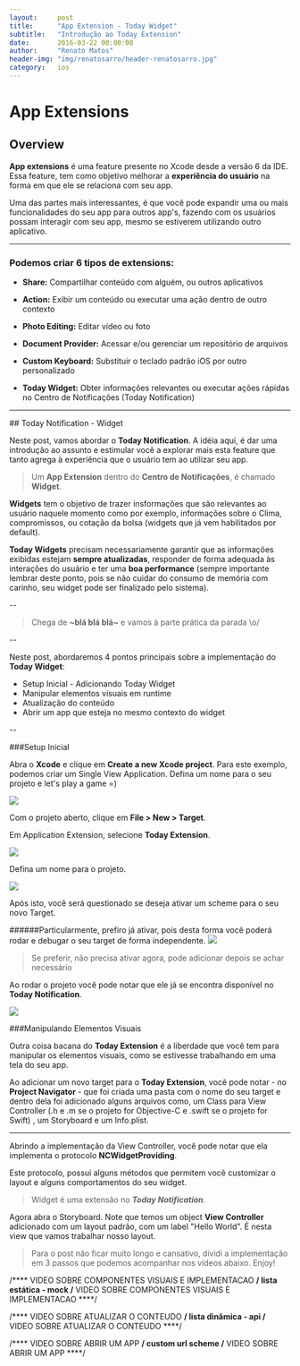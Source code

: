 ```yaml
---
layout:     post
title:      "App Extension - Today Widget"
subtitle:   "Introdução ao Today Extension"
date:       2016-03-22 00:00:00
author:     "Renato Matos"
header-img: "img/renatosarro/header-renatosarro.jpg"
category:   ios
---
```


# App Extensions

## Overview

**App extensions** é uma feature presente no Xcode desde a versão 6 da IDE.
Essa feature, tem como objetivo melhorar a **experiência do usuário** na forma em que ele se relaciona com seu app.

Uma das partes mais interessantes, é que você pode expandir uma ou mais funcionalidades do seu app para outros app's, fazendo com os usuários possam interagir com seu app, mesmo se estiverem utilizando outro aplicativo.

---

### Podemos criar 6 tipos de extensions:

- **Share:** 
Compartilhar conteúdo com alguém, ou outros aplicativos

- **Action:** 
Exibir um conteúdo ou executar uma ação dentro de outro contexto

- **Photo Editing:**
Editar vídeo ou foto

- **Document Provider:**
Acessar e/ou gerenciar um repositório de arquivos

- **Custom Keyboard:**
Substituir o teclado padrão iOS por outro personalizado

- **Today Widget:**
Obter informações relevantes ou executar ações rápidas no Centro de Notificações (Today Notification)


---
##<a name="markdown-pane"></a> Today Notification - Widget

Neste post, vamos abordar o **Today Notification**. A idéia aqui, é dar uma introdução ao assunto e estimular você a explorar mais esta feature que tanto agrega à experiência que o usuário tem ao utilizar seu app.

>Um **App Extension** dentro do **Centro de Notificações**, é chamado **Widget**.

**Widgets** tem o objetivo de trazer insformações que são relevantes ao usuário naquele momento como por exemplo, informações sobre o Clima, compromissos, ou cotação da bolsa (widgets que já vem habilitados por default).

**Today Widgets** precisam necessariamente garantir que as informações exibidas estejam **sempre atualizadas**, responder de forma adequada às interações do usuário e ter uma **boa performance** (sempre importante lembrar deste ponto, pois se não cuidar do consumo de memória com carinho, seu widget pode ser finalizado pelo sistema).

--

>Chega de **~blá blá blá~** e vamos à parte prática da parada \o/

--

Neste post, abordaremos 4 pontos principais sobre a implementação do **Today Widget**:

- Setup Inicial - Adicionando Today Widget
- Manipular elementos visuais em runtime
- Atualização do conteúdo
- Abrir um app que esteja no mesmo contexto do widget

--

###Setup Inicial

Abra o **Xcode** e clique em **Create a new Xcode project**. Para este exemplo, podemos criar um Single View Application. Defina um nome para o seu projeto e let's play a game =)

<img src="{{ site.baseurl }}/img/renatosarro/img1.png">

Com o projeto aberto, clique em **File > New > Target**.

Em Application Extension, selecione **Today Extension**.

<img src="{{ site.baseurl }}/img/renatosarro/img2.png">

Defina um nome para o projeto.

<img src="{{ site.baseurl }}/img/renatosarro/img3.png">

Após isto, você será questionado se deseja ativar um scheme para o seu novo Target. 

######Particularmente, prefiro já ativar, pois desta forma você poderá rodar e debugar o seu target de forma independente.
<img src="{{ site.baseurl }}/img/renatosarro/img4.png">

>Se preferir, não precisa ativar agora, pode adicionar depois se achar necessário

Ao rodar o projeto você pode notar que ele já se encontra disponível no **Today Notification**.

<img src="{{ site.baseurl }}/img/renatosarro/img5.png">

###Manipulando Elementos Visuais

Outra coisa bacana do **Today Extension** é a liberdade que você tem para manipular os elementos visuais, como se estivesse trabalhando em uma tela do seu app.

Ao adicionar um novo target para o **Today Extension**, você pode notar - no **Project Navigator** - que foi criada uma pasta com o nome do seu target e dentro dela foi adicionado alguns arquivos como, um Class para View Controller (.h e .m se o projeto for Objective-C e .swift se o projeto for Swift) , um Storyboard e um Info.plist.

---

Abrindo a implementação da View Controller, você pode notar que ela implementa o protocolo **NCWidgetProviding**.

<script src="https://gist.github.com/renatosarro/012a80e28805403e00b4.js"></script>

Este protocolo, possui alguns métodos que permitem você customizar o layout e alguns comportamentos do seu widget.

>Widget é uma extensão no ***Today Notification***.

Agora abra o Storyboard. Note que temos um object **View Controller** adicionado com um layout padrão, com um label "Hello World". É nesta view que vamos trabalhar nosso layout.

>Para o post não ficar muito longo e cansativo, dividi a implementação em 3 passos que podemos acompanhar nos vídeos abaixo. Enjoy!

/**** VIDEO SOBRE COMPONENTES VISUAIS E IMPLEMENTACAO ****/
lista estática - mock
/**** VIDEO SOBRE COMPONENTES VISUAIS E IMPLEMENTACAO ****/

/**** VIDEO SOBRE ATUALIZAR O CONTEUDO ****/
lista dinâmica - api
/**** VIDEO SOBRE ATUALIZAR O CONTEUDO ****/

/**** VIDEO SOBRE ABRIR UM APP ****/
custom url scheme
/**** VIDEO SOBRE ABRIR UM APP ****/



